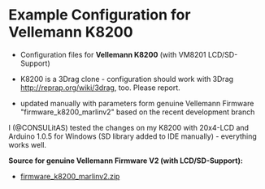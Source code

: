 # Example Configuration for Vellemann K8200
* Configuration files for **Vellemann K8200** (with VM8201 LCD/SD-Support)
* K8200 is a 3Drag clone - configuration should work with 3Drag http://reprap.org/wiki/3drag, too. Please report.

* updated manually with parameters form genuine Vellemann Firmware "firmware_k8200_marlinv2" based on the recent development branch

I (@CONSULitAS) tested the changes on my K8200 with 20x4-LCD and Arduino 1.0.5 for Windows (SD library added to IDE manually) - everything works well.

**Source for genuine Vellemann Firmware V2 (with LCD/SD-Support):**
* [firmware_k8200_marlinv2.zip](http://www.k8200.eu/downloads/files/downloads/firmware_k8200_marlinv2.zip)